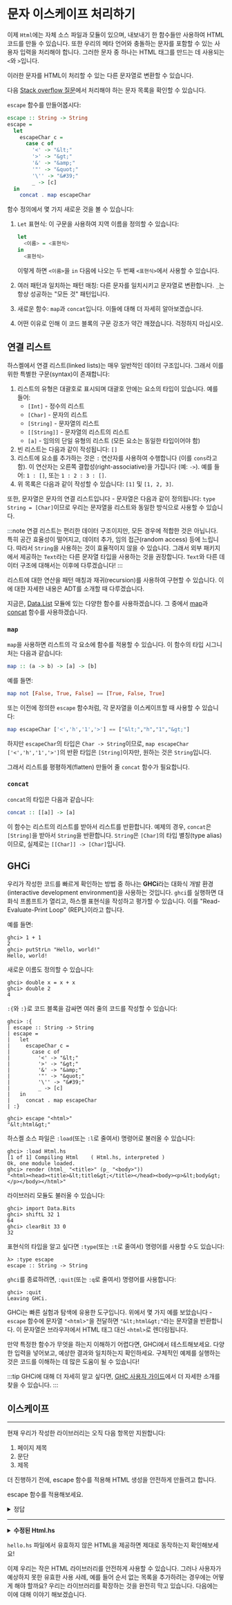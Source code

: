 # 문자 이스케이프 처리하기

이제 `Html`에는 자체 소스 파일과 모듈이 있으며, 내보내기 한 함수들만 사용하여 HTML 코드를 만들 수 있습니다.
또한 우리의 메타 언어와 충돌하는 문자를 포함할 수 있는 사용자 입력을 처리해야 합니다.
그러한 문자 중 하나는 HTML 태그를 만드는 데 사용되는 `<`와 `>`입니다.

이러한 문자를 HTML이 처리할 수 있는 다른 문자열로 변환할 수 있습니다.

다음 [Stack overflow 질문](https://stackoverflow.com/questions/7381974/which-characters-need-to-be-escaped-in-html)에서 처리해야 하는 문자 목록을 확인할 수 있습니다.

`escape` 함수를 만들어봅시다:

```haskell
escape :: String -> String
escape =
  let
    escapeChar c =
      case c of
        '<' -> "&lt;"
        '>' -> "&gt;"
        '&' -> "&amp;"
        '"' -> "&quot;"
        '\'' -> "&#39;"
        _ -> [c]
  in
    concat . map escapeChar
```

함수 정의에서 몇 가지 새로운 것을 볼 수 있습니다:

1. `Let` 표현식: 이 구문을 사용하여 지역 이름을 정의할 수 있습니다:

   ```haskell
   let
     <이름> = <표현식>
   in
     <표현식>
   ```

   이렇게 하면 `<이름>`을 `in` 다음에 나오는 두 번째 `<표현식>`에서 사용할 수 있습니다.

2. 여러 패턴과 일치하는 패턴 매칭: 다른 문자를 일치시키고 문자열로 변환합니다.
   `_`는 항상 성공하는 "모든 것" 패턴입니다.

3. 새로운 함수: `map`과 `concat`입니다. 이들에 대해 더 자세히 알아보겠습니다.

4. 어떤 이유로 인해 이 코드 블록의 구문 강조가 약간 깨졌습니다. 걱정하지 마십시오.

## 연결 리스트

하스켈에서 연결 리스트(linked lists)는 매우 일반적인 데이터 구조입니다.
그래서 이를 위한 특별한 구문(syntax)이 존재합니다:

1. 리스트의 유형은 대괄호로 표시되며 대괄호 안에는 요소의 타입이 있습니다. 예를 들어:
   - `[Int]` - 정수의 리스트
   - `[Char]` - 문자의 리스트
   - `[String]` - 문자열의 리스트
   - `[[String]]` - 문자열의 리스트의 리스트
   - `[a]` - 임의의 단일 유형의 리스트 (모든 요소는 동일한 타입이어야 함)
2. 빈 리스트는 다음과 같이 작성됩니다: `[]`
3. 리스트에 요소를 추가하는 것은 `:` 연산자를 사용하여 수행합니다 (이를 `cons`라고 함).
   이 연산자는 오른쪽 결합성(right-associative)을 가집니다 (예: `->`).
   예를 들어: `1 : []`, 또는 `1 : 2 : 3 : []`.
4. 위 목록은 다음과 같이 작성할 수 있습니다: `[1]` 및 `[1, 2, 3]`.

또한, 문자열은 문자의 연결 리스트입니다 - 문자열은 다음과 같이 정의됩니다:
`type String = [Char]`이므로 우리는 문자열을 리스트와 동일한 방식으로 사용할 수 있습니다.

:::note
연결 리스트는 편리한 데이터 구조이지만, 모든 경우에 적합한 것은 아닙니다.
특히 공간 효율성이 떨어지고, 데이터 추가, 임의 접근(random access) 등에 느립니다.
따라서 `String`을 사용하는 것이 효율적이지 않을 수 있습니다.
그래서 외부 패키지에서 제공하는 `Text`라는 다른 문자열 타입을 사용하는 것을 권장합니다.
`Text`와 다른 데이터 구조에 대해서는 이후에 다루겠습니다!
:::

리스트에 대한 연산을 패턴 매칭과 재귀(recursion)를 사용하여 구현할 수 있습니다.
이에 대한 자세한 내용은 ADT를 소개할 때 다루겠습니다.

지금은, [Data.List](https://hackage.haskell.org/package/base-4.16.4.0/docs/Data-List.html) 모듈에 있는 다양한 함수를 사용하겠습니다.
그 중에서 [map](https://hackage.haskell.org/package/base-4.16.4.0/docs/Data-List.html#v:map)과
[concat](https://hackage.haskell.org/package/base-4.16.4.0/docs/Data-List.html#v:concat) 함수를 사용하겠습니다.

### `map`

`map`을 사용하면 리스트의 각 요소에 함수를 적용할 수 있습니다.
이 함수의 타입 시그니처는 다음과 같습니다:

```haskell
map :: (a -> b) -> [a] -> [b]
```

예를 들면:

```haskell
map not [False, True, False] == [True, False, True]
```

또는 이전에 정의한 `escape` 함수처럼, 각 문자열을 이스케이프할 때 사용할 수 있습니다:

```haskell
map escapeChar ['<','h','1','>'] == ["&lt;","h","1","&gt;"]
```

하지만 `escapeChar`의 타입은 `Char -> String`이므로,
`map escapeChar ['<','h','1','>']`의 반환 타입은 `[String]`이자만, 원하는 것은 `String`입니다.

그래서 리스트를 평평하게(flatten) 만들어 줄 `concat` 함수가 필요합니다.

### `concat`

`concat`의 타입은 다음과 같습니다:

```haskell
concat :: [[a]] -> [a]
```

이 함수는 리스트의 리스트를 받아서 리스트를 반환합니다.
예제의 경우, `concat`은 `[String]`을 받아서 `String`을 반환합니다.
`String`은 `[Char]`의 타입 별칭(type alias)이므로, 실제로는 `[[Char]] -> [Char]`입니다.

## GHCi

우리가 작성한 코드를 빠르게 확인하는 방법 중 하나는 **GHCi**라는 대화식 개발 환경(interactive development environment)을 사용하는 것입니다.
`ghci`를 실행하면 대화식 프롬프트가 열리고, 하스켈 표현식을 작성하고 평가할 수 있습니다.
이를 "Read-Evaluate-Print Loop" (REPL)이라고 합니다.

예를 들면:

```
ghci> 1 + 1
2
ghci> putStrLn "Hello, world!"
Hello, world!
```

새로운 이름도 정의할 수 있습니다:

```
ghci> double x = x + x
ghci> double 2
4
```

`:{`와 `:}`로 코드 블록을 감싸면 여러 줄의 코드를 작성할 수 있습니다:

```
ghci> :{
| escape :: String -> String
| escape =
|   let
|     escapeChar c =
|       case c of
|         '<' -> "&lt;"
|         '>' -> "&gt;"
|         '&' -> "&amp;"
|         '"' -> "&quot;"
|         '\'' -> "&#39;"
|         _ -> [c]
|   in
|     concat . map escapeChar
| :}

ghci> escape "<html>"
"&lt;html&gt;"

```

하스켈 소스 파일은 `:load`(또는 `:l`로 줄여서) 명령어로 불러올 수 있습니다:

```
ghci> :load Html.hs
[1 of 1] Compiling Html    ( Html.hs, interpreted )
Ok, one module loaded.
ghci> render (html_ "<title>" (p_ "<body>"))
"<html><head><title>&lt;title&gt;</title></head><body><p>&lt;body&gt;</p></body></html>"
```

라이브러리 모듈도 불러올 수 있습니다:

```
ghci> import Data.Bits
ghci> shiftL 32 1
64
ghci> clearBit 33 0
32
```

표현식의 타입을 알고 싶다면 `:type`(또는 `:t`로 줄여서) 명령어를 사용할 수도 있습니다:

```
λ> :type escape
escape :: String -> String
```

`ghci`를 종료하려면, `:quit`(또는 `:q`로 줄여서) 명령어를 사용합니다:

```
ghci> :quit
Leaving GHCi.
```

GHCi는 빠른 실험과 탐색에 유용한 도구입니다.
위에서 몇 가지 예를 보았습니다 - `escape` 함수에 문자열 `"<html>"`을 전달하면 `"&lt;html&gt;"`라는 문자열을 반환합니다.
이 문자열은 브라우저에서 HTML 태그 대신 `<html>`로 렌더링됩니다.

만약 특정한 함수가 무엇을 하는지 이해하기 어렵다면, GHCi에서 테스트해보세요.
다양한 입력을 넣어보고, 예상한 결과와 일치하는지 확인하세요.
구체적인 예제를 실행하는 것은 코드를 이해하는 데 많은 도움이 될 수 있습니다!

:::tip
GHCi에 대해 더 자세히 알고 싶다면, [GHC 사용자 가이드](https://downloads.haskell.org/ghc/latest/docs/users_guide/ghci.html)에서 더 자세한 소개를 찾을 수 있습니다.
:::

## 이스케이프

---

현재 우리가 작성한 라이브러리는 오직 다음 항목만 지원합니다:

1. 페이지 제목
2. 문단
3. 제목

더 진행하기 전에, escape 함수를 적용해 HTML 생성을 안전하게 만들려고 합니다.

escape 함수를 적용해보세요.

<details>
  <summary>정답</summary>

```haskell
html_ :: Title -> Structure -> Html
html_ title content =
  Html
    ( el "html"
      ( el "head" (el "title" (escape title))
        <> el "body" (getStructureString content)
      )
    )

p_ :: String -> Structure
p_ = Structure . el "p" . escape

h1_ :: String -> Structure
h1_ = Structure . el "h1" . escape
```

</details>

---

<details>
  <summary><b>수정된 Html.hs</b></summary>

```haskell title="Html.hs"
module Html
  ( Html
  , Title
  , Structure
  , html_
  , p_
  , h1_
  , append_
  , render
  )
  where

-- * Types

newtype Html
  = Html String

newtype Structure
  = Structure String

type Title
  = String

-- * EDSL

html_ :: Title -> Structure -> Html
html_ title content =
  Html
    ( el "html"
      ( el "head" (el "title" (escape title))
        <> el "body" (getStructureString content)
      )
    )

p_ :: String -> Structure
p_ = Structure . el "p" . escape

h1_ :: String -> Structure
h1_ = Structure . el "h1" . escape

append_ :: Structure -> Structure -> Structure
append_ c1 c2 =
  Structure (getStructureString c1 <> getStructureString c2)

-- * Render

render :: Html -> String
render html =
  case html of
    Html str -> str

-- * Utilities

el :: String -> String -> String
el tag content =
  "<" <> tag <> ">" <> content <> "</" <> tag <> ">"

getStructureString :: Structure -> String
getStructureString content =
  case content of
    Structure str -> str

escape :: String -> String
escape =
  let
    escapeChar c =
      case c of
        '<' -> "&lt;"
        '>' -> "&gt;"
        '&' -> "&amp;"
        '"' -> "&quot;"
        '\'' -> "&#39;"
        _ -> [c]
  in
    concat . map escapeChar
```

</details>

`hello.hs` 파일에서 유효하지 않은 HTML을 제공하면 제대로 동작하는지 확인해보세요!

이제 우리는 작은 HTML 라이브러리를 안전하게 사용할 수 있습니다.
그러나 사용자가 예상하지 못한 유효한 사용 사례, 예를 들어 순서 없는 목록을 추가하려는 경우에는 어떻게 해야 할까요?
우리는 라이브러리를 확장하는 것을 완전히 막고 있습니다.
다음에는 이에 대해 이야기 해보겠습니다.
